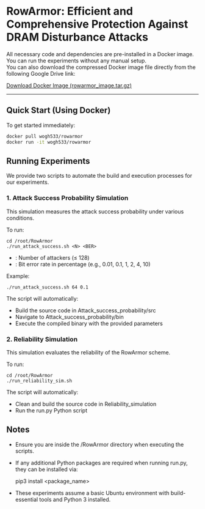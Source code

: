 # RowArmor: Efficient and Comprehensive Protection Against DRAM Disturbance Attacks
All necessary code and dependencies are pre-installed in a Docker image.  
You can run the experiments without any manual setup.  
You can also download the compressed Docker image file directly from the following Google Drive link:

[Download Docker Image (rowarmor_image.tar.gz)](https://drive.google.com/uc?export=download&id=1-I07lHINtrVXqAi_Qrurnv20dJWff0k3)

---

## Quick Start (Using Docker)

To get started immediately:

```bash
docker pull wogh533/rowarmor
docker run -it wogh533/rowarmor
```

## Running Experiments

We provide two scripts to automate the build and execution processes for our experiments.

### 1. Attack Success Probability Simulation

This simulation measures the attack success probability under various conditions.

To run:

    cd /root/RowArmor
    ./run_attack_success.sh <N> <BER>

- <N>: Number of attackers (≤ 128)
- <BER>: Bit error rate in percentage (e.g., 0.01, 0.1, 1, 2, 4, 10)

Example:

    ./run_attack_success.sh 64 0.1

The script will automatically:
- Build the source code in Attack_success_probability/src
- Navigate to Attack_success_probability/bin
- Execute the compiled binary with the provided parameters

### 2. Reliability Simulation

This simulation evaluates the reliability of the RowArmor scheme.

To run:

    cd /root/RowArmor
    ./run_reliability_sim.sh

The script will automatically:
- Clean and build the source code in Reliability_simulation
- Run the run.py Python script

## Notes

- Ensure you are inside the /RowArmor directory when executing the scripts.
- If any additional Python packages are required when running run.py, they can be installed via:

    pip3 install <package_name>

- These experiments assume a basic Ubuntu environment with build-essential tools and Python 3 installed.

